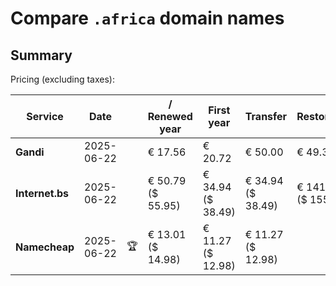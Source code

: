 # Compare `.africa` domain names

## Summary

Pricing (excluding taxes):

| Service | Date |  | / Renewed year | First year | Transfer | Restoration |
|--|--|--|--|--|--|--|
| **Gandi** | 2025-06-22 |  | € 17.56 | € 20.72 | € 50.00 | € 49.31 |
| **Internet.bs** | 2025-06-22 |  | € 50.79<br>($ 55.95) | € 34.94<br>($ 38.49) | € 34.94<br>($ 38.49) | € 141.56<br>($ 155.95) |
| **Namecheap** | 2025-06-22 | 🏆 | € 13.01<br>($ 14.98) | € 11.27<br>($ 12.98) | € 11.27<br>($ 12.98) |  |

